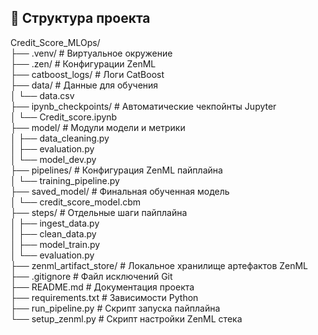 ## 📁 Структура проекта

Credit_Score_MLOps/  
├── .venv/                      # Виртуальное окружение  
├── .zen/                       # Конфигурации ZenML  
├── catboost_logs/             # Логи CatBoost  
├── data/                      # Данные для обучения  
│   └── data.csv  
├── ipynb_checkpoints/         # Автоматические чекпойнты Jupyter  
│   └── Credit_score.ipynb  
├── model/                     # Модули модели и метрики  
│   ├── data_cleaning.py  
│   ├── evaluation.py  
│   └── model_dev.py  
├── pipelines/                 # Конфигурация ZenML пайплайна  
│   └── training_pipeline.py  
├── saved_model/               # Финальная обученная модель  
│   └── credit_score_model.cbm  
├── steps/                     # Отдельные шаги пайплайна  
│   ├── ingest_data.py  
│   ├── clean_data.py  
│   ├── model_train.py  
│   └── evaluation.py  
├── zenml_artifact_store/      # Локальное хранилище артефактов ZenML  
├── .gitignore                 # Файл исключений Git  
├── README.md                  # Документация проекта  
├── requirements.txt           # Зависимости Python  
├── run_pipeline.py            # Скрипт запуска пайплайна  
└── setup_zenml.py             # Скрипт настройки ZenML стека  
